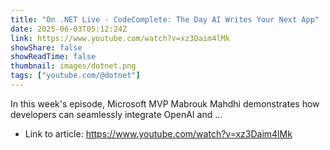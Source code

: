 ```yaml
---
title: "On .NET Live - CodeComplete: The Day AI Writes Your Next App"
date: 2025-06-03T05:12:24Z
link: https://www.youtube.com/watch?v=xz3Daim4lMk
showShare: false
showReadTime: false
thumbnail: images/dotnet.png
tags: ["youtube.com/@dotnet"]
---
```

In this week's episode, Microsoft MVP Mabrouk Mahdhi demonstrates how developers can seamlessly integrate OpenAI and ...

- Link to article: https://www.youtube.com/watch?v=xz3Daim4lMk